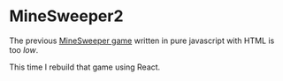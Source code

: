 # MineSweeper2
The previous [MineSweeper game](https://github.com/abomb4/MineSweeper) written in pure javascript with HTML is too *low*.

This time I rebuild that game using React.
